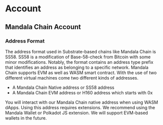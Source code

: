 # Account

## Mandala Chain Account

### Address Format

The address format used in Substrate-based chains like Mandala Chain is SS58. SS58 is a modification of Base-58-check from Bitcoin with some minor modifications. Notably, the format contains an address type prefix that identifies an address as belonging to a specific network. Mandala Chain supports EVM as well as WASM smart contract. With the use of two different virtual machines come two different kinds of addresses.

* A Mandala Chain Native address or SS58 address
* A Mandala Chain EVM address or H160 address which starts with 0x

You will interact with our Mandala Chain native address when using WASM dApps. Using this address requires extensions. We recommend using the Mandala Wallet or Polkadot JS extension. We will support EVM-based wallets in the future.
